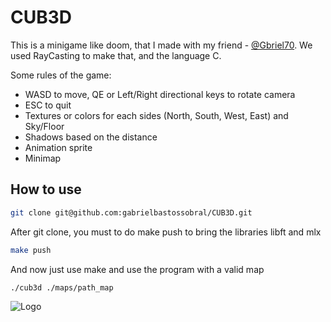 
# CUB3D

This is a minigame like doom, that I made with my friend - [@Gbriel70](https://github.com/Gbriel70). We used RayCasting to make that, and the language C.

Some rules of the game:
* WASD to move, QE or Left/Right directional keys to rotate camera
* ESC to quit
* Textures or colors for each sides (North, South, West, East) and Sky/Floor
* Shadows based on the distance
* Animation sprite
* Minimap



## How to use
```bash
git clone git@github.com:gabrielbastossobral/CUB3D.git
```
After git clone, you must to do make push to bring the libraries libft and mlx
```bash
make push
```
And now just use make and use the program with a valid map
```bash
./cub3d ./maps/path_map
```

![Logo](https://github.com/ayogun/42-project-badges/blob/main/badges/cub3dm.png?raw=true)


